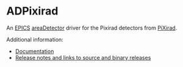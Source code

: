 ADPixirad
===========
An 
[EPICS](http://www.aps.anl.gov/epics)
[areaDetector](https://github.com/areaDetector/areaDetector/blob/master/README.md)
driver for the Pixirad detectors from 
[PiXirad](http://pixirad.pi.infn.it/).

Additional information:
* [Documentation](https://areadetector.github.io/areaDetector/ADPixirad/ADPixirad.html)
* [Release notes and links to source and binary releases](RELEASE.md)
